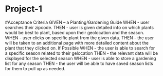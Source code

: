 # Project-1

#Acceptance Criteria
GIVEN – a Planting/Gardening Guide
WHEN - user searches their zipcode.
THEN - user is given detailed info on which plants would be best to plant, based upon their geolocation and the season.
WHEN - user clicks on specific plant from the given data.
THEN - the user will be taken to an additional page with more detailed content about the plant that they clicked on.
If Possible
WHEN - the user is able to search for a specific season related to their gelocation 
THEN - the relevant data will be displayed for the selected season
WHEN - user is able to store a gardening list for any season
THEN - the user will be able to have saved season lists for them to pull up as needed.
